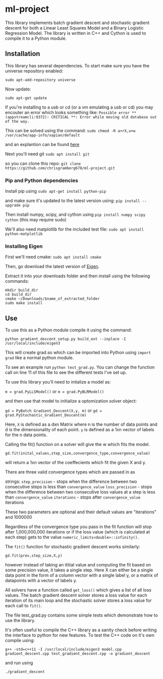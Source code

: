 # ml-project

This library implements batch gradient descent and stochastic gradient descent for both a Linear Least Squares Model and a Binary Logistic Regression Model. The library is written in C++ and Cython is used to compile it to a Python module.

## Installation

This library has several dependencies. To start make sure you have the universe repository enabled:

`sudo apt-add-repository universe`

Now update:

`sudo apt-get update`

If you're installing to a usb or cd (or a vm emulating a usb or cd) you may encouter an error which looks something like: `Possible error ** (appstreamcli:9372): CRITICAL **: Error while moving old database out of the way.`

This can be solved using the command: `sudo chmod -R a+rX,u+w /var/cache/app-info/xapian/default`

and an explantion can be found [here](https://askubuntu.com/questions/761592/unable-to-apt-get-dist-upgrade-on-a-persistent-ubuntu-16-04-usb)

Next you'll need git `sudo apt install git`

so you can clone this repo: `git clone https://github.com/chrisgramberg678/ml-project.git` 

### Pip and Python dependencies

Install pip using `sudo apt-get install python-pip` 

and make sure it's updated to the latest version using: `pip install --upgrade pip`

Then install numpy, scipy, and cython using `pip install numpy scipy cython` (this may require sudo)

We'll also need matplotlib for the included test file: `sudo apt install python-matplotlib`

### Installing Eigen

First we'll need cmake: `sudo apt install cmake`

Then, go download the latest version of [Eigen](eigen.tuxfamily.org).

Extract it into your downloads folder and then install using the following commands:

```
mkdir build_dir
cd build_dir
cmake ~/Downloads/$name_of_extracted_folder
sudo make install
```

## Use

To use this as a Python module compile it using the command: 

`python gradient_descent_setup.py build_ext --inplace -I /usr/local/include/eigen3`

This will create grad.so which can be imported into Python using `import grad` like a normal python module.

To see an example run `python test_grad.py`. You can change the function call on line 11 of this file to see the different tests I've set up.

To use this library you'll need to intialize a model as: 

`m = grad.PyLLSModel()` or `m = grad.PyBLRModel()`

and then use that model to initialize a optomization solver object:

`gd = PyBatch Gradient_Descent(X,y, m)` or `gd = grad.PyStochastic_Gradient_Descent(m)`

Here, `X` is defined as a dxn Matrix where n is the number of data points and d is the dimensionality of each point. `y` is defined as a 1xn vector of labels for the n data points.

Calling the fit() function on a solver will give the w which fits the model. 

`gd.fit(inital_values,step_size,convergence_type,convergence_value)`

will return a 1xn vector of the coeffecients which fit the given X and y.

There are three valid convergence types which are passed in as 

strings:
`step_precision` - stops when the difference between two consecutive steps is less than `convergence_value`
`loss_precision` - stops when the difference between two consecutive loss values at a step is less than `convergence_value`
`iterations` - stops after `convergence_value` iterations

These two parameters are optional and their default values are "iterations" and 1000000

Regardless of the convergence type you pass in the fit function will stop after 1,000,000,000 iterations or if the loss value (which is calculated at each step) gets to the value `numeric_limits<double>::infinity()`.

The `fit()` function for stochastic gradient descent works similarly:

`gd.fit(prev,step_size,X,y)`

however instead of taking an ititial value and computing the fit based on some precision value, it takes a single step. Here X can either be a single data point in the form of a column vector with a single label y, or a matrix of datapoints with a vector of labels y.

All solvers have a function called `get_loss()` which gives a list of all loss values. The batch gradient descent solver stores a loss value for each iteration of its main loop and the stochastic solver stores a loss value for each call to `fit()`.

The file test_grad.py contains some simple tests which demonstrate how to use the library.

It's often useful to compile the C++ library as a sanity check before writing the interface to python for new features. To test the C++ code on it's own compile using:

`g++ -std=c++11 -I /usr/local/include/eigen3 model.cpp gradient_descent.cpp test_gradient_descent.cpp -o gradient_descent`

and run using

`./gradient_descent`